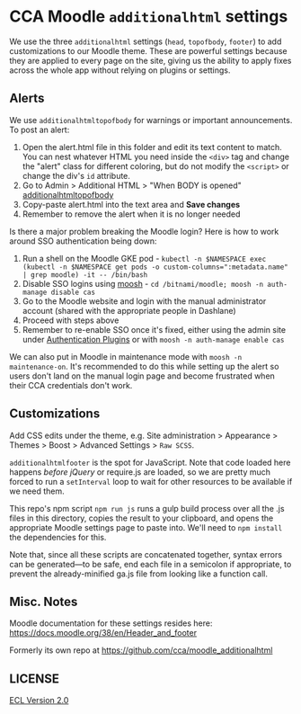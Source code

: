# CCA Moodle `additionalhtml` settings

We use the three `additionalhtml` settings (`head`, `topofbody`, `footer`) to add customizations to our Moodle theme. These are powerful settings because they are applied to every page on the site, giving us the ability to apply fixes across the whole app without relying on plugins or settings.

## Alerts

We use `additionalhtmltopofbody` for warnings or important announcements. To post an  alert:

1. Open the alert.html file in this folder and edit its text content to match. You can nest whatever HTML you need inside the `<div>` tag and change the "alert" class for different coloring, but do not modify the `<script>` or change the div's `id` attribute.
2. Go to Admin > Additional HTML > "When BODY is opened" [additionalhtmltopofbody](https://moodle.cca.edu/admin/search.php?query=additionalhtmltopofbody)
3. Copy-paste alert.html into the text area and **Save changes**
4. Remember to remove the alert when it is no longer needed

Is there a major problem breaking the Moodle login? Here is how to work around SSO authentication being down:

1. Run a shell on the Moodle GKE pod - `kubectl -n $NAMESPACE exec (kubectl -n $NAMESPACE get pods -o custom-columns=":metadata.name" | grep moodle) -it -- /bin/bash`
2. Disable SSO logins using [moosh](https://moosh-online.com/commands/) - `cd /bitnami/moodle; moosh -n auth-manage disable cas`
3. Go to the Moodle website and login with the manual administrator account (shared with the appropriate people in Dashlane)
4. Proceed with steps above
5. Remember to re-enable SSO once it's fixed, either using the admin site under [Authentication Plugins](https://moodle.cca.edu/admin/category.php?category=authsettings) or with `moosh -n auth-manage enable cas`

We can also put in Moodle in maintenance mode with `moosh -n maintenance-on`. It's recommended to do this while setting up the alert so users don't land on the manual login page and become frustrated when their CCA credentials don't work.

## Customizations

Add CSS edits under the theme, e.g.  Site administration > Appearance > Themes > Boost > Advanced Settings > `Raw SCSS`.

`additionalhtmlfooter` is the spot for JavaScript. Note that code loaded here happens _before jQuery_ or require.js are loaded, so we are pretty much forced to run a `setInterval` loop to wait for other resources to be available if we need them.

This repo's npm script `npm run js` runs a gulp build process over all the .js files in this directory, copies the result to your clipboard, and opens the appropriate Moodle settings page to paste into. We'll need to `npm install` the dependencies for this.

Note that, since all these scripts are concatenated together, syntax errors can be generated—to be safe, end each file in a semicolon if appropriate, to prevent the already-minified ga.js file from looking like a function call.

## Misc. Notes

Moodle documentation for these settings resides here: https://docs.moodle.org/38/en/Header_and_footer

Formerly its own repo at https://github.com/cca/moodle_additionalhtml

## LICENSE

[ECL Version 2.0](https://opensource.org/licenses/ECL-2.0)

